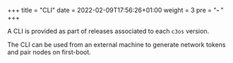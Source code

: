 +++
title = "CLI"
date = 2022-02-09T17:56:26+01:00
weight = 3
pre = "<b>- </b>"
+++

A CLI is provided as part of releases associated to each `c3os` version. 

The CLI can be used from an external machine to generate network tokens and pair nodes on first-boot.